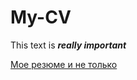 # My-CV
This text is <strong><em>really important</em></strong>

[Мое резюме и не только](https://very-merry.github.io/My-CV/)
